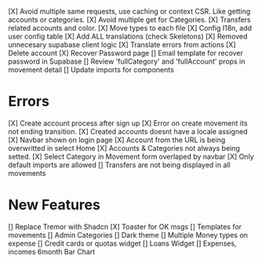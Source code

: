 [X] Avoid multiple same requests, use caching or context CSR. Like getting accounts or categories.
[X] Avoid multiple get for Categories.
[X] Transfers related accounts and color.
[X] Move types to each file
[X] Config I18n, add user config table
[X] Add ALL translations (check Skeletons)
[X] Removed unnecesary supabase client logic
[X] Translate errors from actions
[X] Delete account
[X] Recover Password page
[] Email template for recover password in Supabase
[] Review 'fullCategory' and 'fullAccount' props in movement detail
[] Update imports for components

# Errors

[X] Create account process after sign up
[X] Error on create movement its not ending transition.
[X] Created accounts doesnt have a locale assigned
[X] Navbar shown on login page
[X] Account from the URL is being overwritted in select Home
[X] Accounts & Categories not always being setted.
[X] Select Category in Movement form overlaped by navbar
[X] Only default imports are allowed
[] Transfers are not being displayed in all movements

# New Features

[] Replace Tremor with Shadcn
[X] Toaster for OK msgs
[] Templates for movements
[] Admin Categories
[] Dark theme
[] Multiple Money types on expense
[] Credit cards or quotas widget
[] Loans Widget
[] Expenses, incomes 6month Bar Chart
